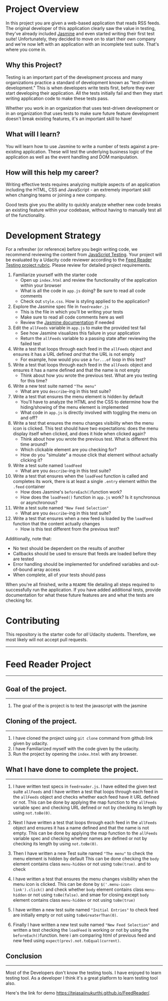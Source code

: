 # Project Overview

In this project you are given a web-based application that reads RSS feeds. The original developer of this application clearly saw the value in testing, they've already included [Jasmine](http://jasmine.github.io/) and even started writing their first test suite! Unfortunately, they decided to move on to start their own company and we're now left with an application with an incomplete test suite. That's where you come in.


## Why this Project?

Testing is an important part of the development process and many organizations practice a standard of development known as "test-driven development." This is when developers write tests first, before they ever start developing their application. All the tests initially fail and then they start writing application code to make these tests pass.

Whether you work in an organization that uses test-driven development or in an organization that uses tests to make sure future feature development doesn't break existing features, it's an important skill to have!


## What will I learn?

You will learn how to use Jasmine to write a number of tests against a pre-existing application. These will test the underlying business logic of the application as well as the event handling and DOM manipulation.


## How will this help my career?

Writing effective tests requires analyzing multiple aspects of an application including the HTML, CSS and JavaScript - an extremely important skill when changing teams or joining a new company.

Good tests give you the ability to quickly analyze whether new code breaks an existing feature within your codebase, without having to manually test all of the functionality.


# Development Strategy

For a refresher (or reference) before you begin writing code, we recommend reviewing the content from [JavaScript Testing](https://www.udacity.com/course/javascript-testing--ud549). Your project will be evaluated by a Udacity code reviewer according to the [Feed Reader Testing project rubric](https://review.udacity.com/#!/rubrics/18/view). Please review for detailed project requirements.

1. Familiarize yourself with the starter code
    * Open up `index.html` and review the functionality of the application within your browser
    * What is all the code in `app.js` doing? Be sure to read all code comments
    * Check out `style.css`. How is styling applied to the application?
2. Explore the Jasmine spec file in `feedreader.js`
    * This is the file in which you'll be writing your tests
    * Make sure to read all code comments here as well
    * Review the [Jasmine documentation](http://jasmine.github.io) if needed
3. Edit the `allFeeds` variable in `app.js` to make the provided test fail
    * See how Jasmine visualizes this failure in your application
    * Return the `allFeeds` variable to a passing state after reviewing the failed test
4. Write a test that loops through each feed in the `allFeeds` object and ensures it has a URL defined _and_ that the URL is not empty
    * For example, how would you use a `for...of` loop in this test?
5. Write a test that loops through each feed in the `allFeeds` object and ensures it has a name defined and that the name is not empty
    * Think about how you wrote the previous test. What are you testing for this time?
6. Write a new test suite named `"The menu"`
    * What are you `describe`-ing in this test suite?
7. Write a test that ensures the menu element is hidden by default
    * You'll have to analyze the HTML and the CSS to determine how the hiding/showing of the menu element is implemented
    * What code in `app.js` is directly involved with toggling the menu on and off?
8. Write a test that ensures the menu changes visibility when the menu icon is clicked. This test should have two expectations: does the menu display itself when clicked, and does it hide when clicked again?
    * Think about how you wrote the previous test. What is different this time around?
    * Which clickable element are you checking for?
    * How do you "simulate" a mouse click that element without actually clicking it?
9. Write a test suite named `loadFeed`
    * What are you `describe`-ing in this test suite?
10. Write a test that ensures when the `loadFeed` function is called and completes its work, there is at least a single `.entry` element within the `.feed` container
    * How does Jasmine's `beforeEach()`function work?
    * How does the `loadFeed()` function in `app.js` work? Is it synchronous or asynchronous?
11. Write a test suite named `"New Feed Selection"`
    * What are you `describe`-ing in this test suite?
12. Write a test that ensures when a new feed is loaded by the `loadFeed` function that the content actually changes
    * How is this test different from the previous test?

Additionally, note that:

 * No test should be dependent on the results of another
 * Callbacks should be used to ensure that feeds are loaded before they are tested
 * Error handling should be implemented for undefined variables and out-of-bound array access
 * When complete, all of your tests should pass

When you're all finished, write a `README` file detailing all steps required to successfully run the application. If you have added additional tests, provide documentation for what these future features are and what the tests are checking for.

# Contributing

This repository is the starter code for _all_ Udacity students. Therefore, we most likely will not accept pull requests.

_______
# Feed Reader Project
---

## Goal of the project.
---

1. The goal of the is project is to test the javascript with the jasmine

## Cloning of the project.
---

1. I have cloned the project using `git clone` command from github link given by udacity.
2. I have Familiarized myself with the code given by the udacity.
3. Run the project by opening the `index.html` with any browser.

## What I have done to complete the project.
---

1. I have written test specs in `feedreader.js`. I have edited the given test suite `allFeeds` and I have written a test that loops through each feed in the `allFeeds` object and checks whether each feed have it URL defined or not. This can be done by applying the map function to the `allFeeds` variable spec and checking URL defined or not by checking its length by using `not.toBe(0)`.

2. Next I have written a test that loops through each feed in the `allFeeds` object and ensures it has a name defined and that the name is not empty. This can be done by applying the map function to the `allFeeds` variable spec and checking whether names are defined or not by checking its length by using `not.toBe(0)`.

3. Then I have written a new Test suite named `"The menu"` to check the menu element is hidden by default
This can be done checking the `body` element contains class `menu-hidden` or not using `toBe(true)`. and to check  

4. I have written a test that ensures the menu changes visibility when the menu icon is clicked. This can be done by `$('.menu-icon-link').click()` and check whether `body` element contains class `menu-hidden` or not using `toBe(false)`. and  smae for closing except  `body` element contains class `menu-hidden` or not using `toBe(true)`

5. I have written a new test suite named `"Initial Entries"` to check feed are initially empty or not using `toBeGreaterThan(0)`.

6. Finally I have written a new test suite named `"New Feed Selection"`  and written a test checking the `loadFeed` is working or not by using the `beforeEach()`function. here i am  comparing html of previous feed and new feed using `expect(prev).not.toEqual(current)`.

## Conclusion
---

Most of the  Developers don't know the testing tools. I have enjoyed to learn testing tool. As a developer I think it's a great platform to learn testing tool also.

Here's the link for demo https://tejasaiinukurthi.github.io/FeedReader/.
